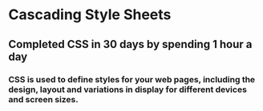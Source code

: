 # Cascading Style Sheets
## Completed CSS in 30 days by spending 1 hour a day
### CSS is used to define styles for your web pages, including the design, layout and variations in display for different devices and screen sizes.
